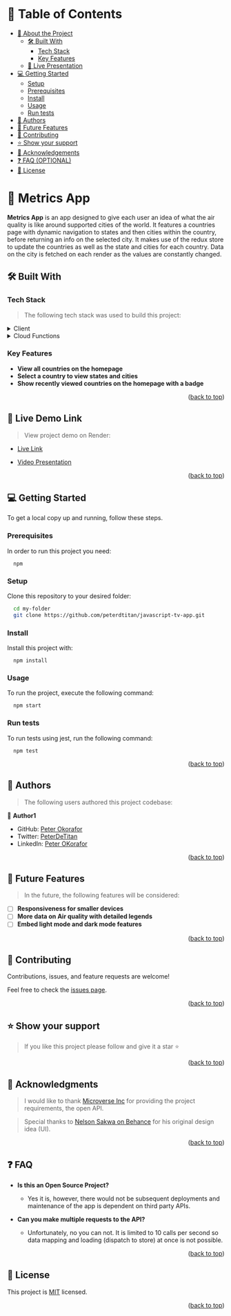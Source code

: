 <a name="readme-top"></a>

# 📗 Table of Contents

- [📖 About the Project](#about-project)
  - [🛠 Built With](#built-with)
    - [Tech Stack](#tech-stack)
    - [Key Features](#key-features)
  - [🚀 Live Presentation](#live-demo)
- [💻 Getting Started](#getting-started)
  - [Setup](#setup)
  - [Prerequisites](#prerequisites)
  - [Install](#install)
  - [Usage](#usage)
  - [Run tests](#run-tests)
- [👥 Authors](#authors)
- [🔭 Future Features](#future-features)
- [🤝 Contributing](#contributing)
- [⭐️ Show your support](#support)
- [🙏 Acknowledgements](#acknowledgements)
- [❓ FAQ (OPTIONAL)](#faq)
- [📝 License](#license)

<!-- PROJECT DESCRIPTION -->

# 📖 Metrics App <a name="about-project"></a>

**Metrics App** is an app designed to give each user an idea of what the air quality is like around supported cities of the world. It features a countries page with dynamic navigation to states and then cities within the country, before returning an info on the selected city. It makes use of the redux store to update the countries as well as the state and cities for each country. Data on the city is fetched on each render as the values are constantly changed.

## 🛠 Built With <a name="built-with"></a>

### Tech Stack <a name="tech-stack"></a>

> The following tech stack was used to build this project:

<details>
  <summary>Client</summary>
  <ul>
    <li><a href="https://javascript.com/">JavaScript</a></li>
    <li><a href="https://react.com/">React</a></li>
    <li><a href="https://tailwindcss.com/">Tailwind CSS</a></li>
  </ul>
</details>


<details>
<summary>Cloud Functions</summary>
  <ul>
    <li><a href="https://www.iqair.com/air-pollution-data-api">Open AIR API</a></li>
  </ul>
</details>

<!-- Features -->

### Key Features <a name="key-features"></a>

- **View all countries on the homepage**
- **Select a country to view states and cities**
- **Show recently viewed countries on the homepage with a badge**

<p align="right">(<a href="#readme-top">back to top</a>)</p>


## 🚀 Live Demo Link <a name="live-demo"></a>

> View project demo on Render:

- [Live Link](https://metrics-app.onrender.com/)

- [Video Presentation](https://www.loom.com/share/ded06fb3da914ccabec519b06ec16bf8)

<p align="right">(<a href="#readme-top">back to top</a>)</p>


## 💻 Getting Started <a name="getting-started"></a>

To get a local copy up and running, follow these steps.

### Prerequisites

In order to run this project you need:

```
  npm 
```

### Setup

Clone this repository to your desired folder:

```sh
  cd my-folder
  git clone https://github.com/peterdtitan/javascript-tv-app.git
```

### Install

Install this project with:

```
  npm install
```

### Usage

To run the project, execute the following command:

```
  npm start
```

### Run tests

To run tests using jest, run the following command:

```
  npm test
```


<p align="right">(<a href="#readme-top">back to top</a>)</p>

<!-- AUTHORS -->

## 👥 Authors <a name="authors"></a>

> The following users authored this project codebase:

👤 **Author1**

- GitHub: [Peter Okorafor](https://github.com/peterdtitan)
- Twitter: [PeterDeTitan](https://twitter.com/PeterDeTitan)
- LinkedIn: [Peter OKorafor](https://linkedin.com/in/peterokorafor)


<p align="right">(<a href="#readme-top">back to top</a>)</p>

<!-- FUTURE FEATURES -->

## 🔭 Future Features <a name="future-features"></a>

> In the future, the following features will be considered: 

- [ ] **Responsiveness for smaller devices**
- [ ] **More data on Air quality with detailed legends**
- [ ] **Embed light mode and dark mode features**

<p align="right">(<a href="#readme-top">back to top</a>)</p>

<!-- CONTRIBUTING -->

## 🤝 Contributing <a name="contributing"></a>

Contributions, issues, and feature requests are welcome!

Feel free to check the [issues page](../../issues/).

<p align="right">(<a href="#readme-top">back to top</a>)</p>

<!-- SUPPORT -->

## ⭐️ Show your support <a name="support"></a>

> If you like this project please follow and give it a star ⭐️

<p align="right">(<a href="#readme-top">back to top</a>)</p>

<!-- ACKNOWLEDGEMENTS -->

## 🙏 Acknowledgments <a name="acknowledgements"></a>

> I would like to thank [Microverse Inc](https://www.github.com/microverseinc) for providing the project requirements, the open API.

> Special thanks to [Nelson Sakwa on Behance](https://www.behance.net/gallery/31579789/Ballhead-App-(Free-PSDs)) for his original design idea (UI).

<p align="right">(<a href="#readme-top">back to top</a>)</p>


## ❓ FAQ <a name="faq"></a>

- **Is this an Open Source Project?**

  - Yes it is, however, there would not be subsequent deployments and maintenance of the app is dependent on third party APIs.

- **Can you make multiple requests to the API?**

  - Unfortunately, no you can not. It is limited to 10 calls per second so data mapping and loading (dispatch to store) at once is not possible.

<p align="right">(<a href="#readme-top">back to top</a>)</p>

<!-- LICENSE -->

## 📝 License <a name="license"></a>

This project is [MIT](./MIT.md) licensed.

<p align="right">(<a href="#readme-top">back to top</a>)</p>
